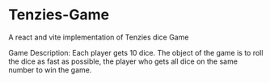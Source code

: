 # Tenzies-Game
A react and vite implementation of Tenzies dice Game



Game Description:
Each player gets 10 dice.
The object of the game is to roll the dice as fast as possible, the player who gets all dice on the same number to win the game.

